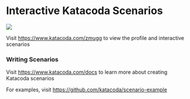 # Interactive Katacoda Scenarios

[![](http://shields.katacoda.com/katacoda/zmugg/count.svg)](https://www.katacoda.com/zmugg "Get your profile on Katacoda.com")

Visit https://www.katacoda.com/zmugg to view the profile and interactive scenarios

### Writing Scenarios
Visit https://www.katacoda.com/docs to learn more about creating Katacoda scenarios

For examples, visit https://github.com/katacoda/scenario-example
